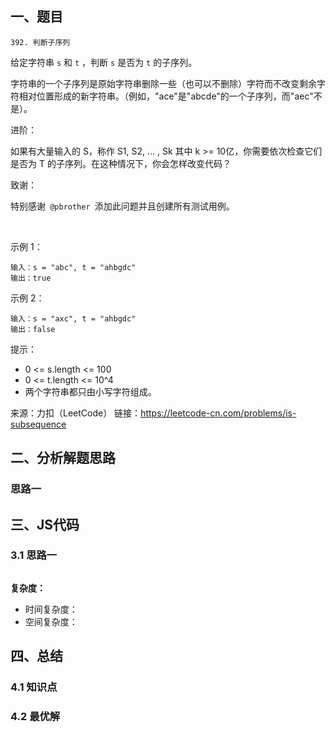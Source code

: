 
## 一、题目
`392. 判断子序列`

给定字符串 `s` 和 `t` ，判断 `s` 是否为 `t` 的子序列。

字符串的一个子序列是原始字符串删除一些（也可以不删除）字符而不改变剩余字符相对位置形成的新字符串。（例如，"ace"是"abcde"的一个子序列，而"aec"不是）。

进阶：

如果有大量输入的 S，称作 S1, S2, ... , Sk 其中 k >= 10亿，你需要依次检查它们是否为 T 的子序列。在这种情况下，你会怎样改变代码？

致谢：

特别感谢` @pbrother `添加此问题并且创建所有测试用例。

 

示例 1：
```
输入：s = "abc", t = "ahbgdc"
输出：true
```

示例 2：
```
输入：s = "axc", t = "ahbgdc"
输出：false
```

提示：

- 0 <= s.length <= 100
- 0 <= t.length <= 10^4
- 两个字符串都只由小写字符组成。

来源：力扣（LeetCode）
链接：https://leetcode-cn.com/problems/is-subsequence

## 二、分析解题思路

### 思路一




## 三、JS代码

### 3.1 思路一
```
```

**复杂度：**
- 时间复杂度： 
- 空间复杂度：

## 四、总结


### 4.1 知识点

### 4.2 最优解
